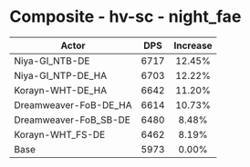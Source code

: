 # Composite - hv-sc - night_fae
| Actor | DPS | Increase |
|---|:---:|:---:|
|Niya-GI_NTB-DE|6717|12.45%|
|Niya-GI_NTP-DE_HA|6703|12.22%|
|Korayn-WHT-DE_HA|6642|11.20%|
|Dreamweaver-FoB-DE_HA|6614|10.73%|
|Dreamweaver-FoB_SB-DE|6480|8.48%|
|Korayn-WHT_FS-DE|6462|8.19%|
|Base|5973|0.00%|
